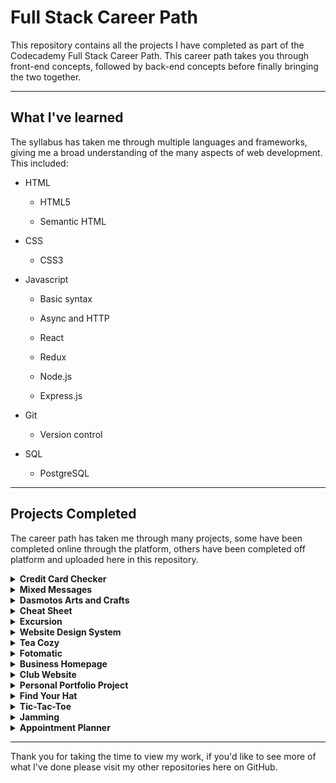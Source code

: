 # Full Stack Career Path

This repository contains all the projects I have completed as part of the Codecademy Full Stack Career Path. This career path takes you through front-end concepts, followed by back-end concepts before finally bringing the two together.

---

## What I've learned

The syllabus has taken me through multiple languages and frameworks, giving me a broad understanding of the many aspects of web development. This included:

- HTML

  - HTML5

  - Semantic HTML

- CSS

  - CSS3

- Javascript

  - Basic syntax

  - Async and HTTP

  - React

  - Redux

  - Node.js

  - Express.js

- Git

  - Version control

- SQL

  - PostgreSQL

---

## Projects Completed

The career path has taken me through many projects, some have been completed online through the platform, others have been completed off platform and uploaded here in this repository.

<details>

<summary><strong>Credit Card Checker</strong></summary>

<p>In this project I took the role of a clerk who is tasked with checking credit cards are valid. Using functions and loops to handle multiple credit cards at a time.</p>

</details>

<details>

<summary><strong>Mixed Messages</strong></summary>

<p>For this project I built a message generator program. Every time a user runs a program they should get a new randomised ouput. The output message is made up of three different pieces of data.</p>

</details>

<details>

<summary><strong>Dasmotos Arts and Crafts</strong></summary>

<p>This project required me to build a simple website for a fictional arts and crafts store.</p>

</details>

<details>

<summary><strong>Cheat Sheet</strong></summary>

<p>In this project I built a reference cheat sheet on the table property of HTML.</p>

</details>

<details>

<summary><strong>Excursion</strong></summary>

<p>This project asked me ot build a web page which advertises a product called 'Excursion' using my now growing toolkit of HTML, CSS, command line interface, Git and GitHub. The web page advertises a mobile app which helps users record and share their experiences.</p>

</details>

<details>

<summary><strong>Website Design System</strong></summary>

<p>For this project I took a look at building a website design system to understand the processes a web developer goes through before bringing a site online. Collecting fonts and colors to use on a clients website.</p>

</details>

<details>

<summary><strong>Tea Cozy</strong></summary>

<p>In this project I was given a design spec and tasked with building a website for a fictional tea shop from this design spec. This was my first attempt in using CSS flexbox to create a responsive website.</p>

</details>

<details>

<summary><strong>Fotomatic</strong></summary>

<p>This project developed my debugging skills by giving me a broken version of a responsive website called Fotomatic. I was given a design spec and tasked with updating the site to work and look the same as the design.</p>

</details>

<details>

<summary><strong>Business Homepage</strong></summary>

<p>Furthering my development with flexbox I was tasked with building a layout for a company's home page.</p>

</details>

<details>

<summary><strong>Club Website</strong></summary>

<p>Again practising my new responsive web design skills, I built a webpage for a fictional run club.</p>

</details>

<details>

<summary><strong>Personal Portfolio Project</strong></summary>

<p>Every developer needs a website to show off their skills, this project allowed me to do just that. Building a portfolio website where I can show off websites I have built to potential clients.</p>

</details>

<details>

<summary><strong>Find Your Hat</strong></summary>

<p>After learning some more advanced JavaScript elements, this project allowed me to put that into practise by building an interactive terminal game. A player has lost their hat in a field full of holes and must get back to it without falling down one of the holes or stepping outside the field.</p>

</details>

<details>

<summary><strong>Tic-Tac-Toe</strong></summary>

<p>This project was a simple Tic-Tac-Toe game introducing me to the JavaScript library React.</p>

</details>

<details>

<summary><strong>Jamming</strong></summary>

<p>In this project I was tasked to build a React web application called Jamming. Using React components, passing state and requests with the Spotify API to build a website that allows users to search the Spotify library, create custom playlists, then save it to their spotify account.</p>

</details>

<details>

<summary><strong>Appointment Planner</strong></summary>

<p>Using functional React components this project creates an app that manages contacts and appointments. There are two pages: one to view and add contacts and one to view and add appointments.</p>

</details>

---

Thank you for taking the time to view my work, if you'd like to see more of what I've done please visit my other repositories here on GitHub.